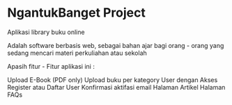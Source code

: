 # NgantukBanget Project 
Aplikasi library buku online 

Adalah software berbasis web, sebagai bahan ajar bagi orang - orang yang sedang mencari materi perkuliahan atau sekolah

Apasih fitur - Fitur aplikasi ini :

Upload E-Book (PDF only)
Upload buku per kategory
User dengan Akses
Register atau Daftar User
Konfirmasi aktifasi email
Halaman Artikel
Halaman FAQs
